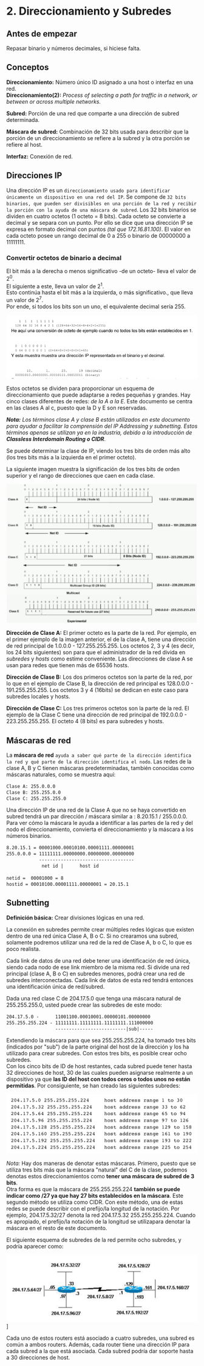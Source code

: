# 2. Direccionamiento y Subredes

## Antes de empezar

Repasar binario y números decimales, si hiciese falta.

## Conceptos

**Direccionamiento:** Número único ID asignado a una host o interfaz en una red.  
**Direccionamiento(2):** _Process of selecting a path for traffic in a network, or between or across multiple networks._

**Subred:** Porción de una red que comparte a una dirección de subred determinada.

**Máscara de subred:** Combinación de 32 bits usada para describir que la porción de un direccionamiento se refiere a la subred y la otra porción se refiere al host.

**Interfaz:** Conexión de red.

## Direcciones IP

Una dirección IP es un `direccionamiento usado para identificar únicamente un dispositivo en una red del IP`. Se compone de `32 bits binarios, que pueden ser divisibles en una porción de la red y recibir la porción con la ayuda de una máscara de subred`. Los 32 bits binarios se dividen en cuatro octetos (1 octeto = 8 bits). Cada octeto se convierte a decimal y se separa con un punto. Por ello se dice que una dirección IP se expresa en formato decimal con puntos _(tal que 172.16.81.100)_. El valor en cada octeto posee un rango decimal de 0 a 255 o binario de 00000000 a 11111111.

### Convertir octetos de binario a decimal

El bit más a la derecha o menos significativo -de un octeto- lleva el valor de 2<sup>0</sup>.  
El siguiente a este, lleva un valor de 2<sup>1</sup>.  
Esto continúa hasta el bit más a la izquierda, o más significativo., que lleva un valor de 2<sup>7</sup>.  
Por ende, si todos los bits son un uno, el equivalente decimal sería 255.

![ips](./../../img/ip1.png)

Estos octetos se dividen para proporcionar un esquema de direccionamiento que puede adaptarse a redes pequeñas y grandes. Hay cinco clases diferentes de redes: _de la A a la E_. Este documento se centra en las clases A al c, puesto que la D y E son reservadas.

_**Nota:** Los términos clase A y clase B están utilizados en este documento para ayudar a facilitar la comprensión del IP Addressing y subnetting. Estos términos apenas se utilizan ya en la industria, debido a la introducción de **Classless Interdomain Routing o CIDR**_.

Se puede determinar la clase de IP, viendo los tres bits de orden más alto (los tres bits más a la izquierda en el primer octeto).

La siguiente imagen muestra la significación de los tres bits de orden superior y el rango de direcciones que caen en cada clase.

![ips2](./../../img/ip2.png)

**Dirección de Clase A:** El primer octeto es la parte de la red. Por ejemplo, en el primer ejemplo de la imagen anterior, el de la clase A, tiene una dirección de red principal de 1.0.0.0 - 127.255.255.255. Los octetos 2, 3 y 4 (es decir, los 24 bits siguientes) son para que el administrador de la red divida en _subredes_ y _hosts_ como estime conveniente. Las direcciones de clase A se usan para redes que tienen más de 65536 hosts.

**Dirección de Clase B:** Los dos primeros octetos son la parte de la red, por lo que en el ejemplo de Clase B, la dirección de red principal es 128.0.0.0 - 191.255.255.255. Los octetos 3 y 4 (16bits) se dedican en este caso para subredes locales y hosts.

**Dirección de Clase C:** Los tres primeros octetos son la parte de la red. El ejemplo de la Clase C tiene una dirección de red principal de 192.0.0.0 - 223.255.255.255. El octeto 4 (8 bits) es para subredes y hosts.

## Máscaras de red

La **máscara de red** `ayuda a saber qué parte de la dirección identifica la red y qué parte de la dirección identifica el nodo`. Las redes de la clase A, B y C tienen máscaras predeterminadas, también conocidas como máscaras naturales, como se muestra aquí:

```terminal
Clase A: 255.0.0.0
Clase B: 255.255.0.0
Clase C: 255.255.255.0
```

Una dirección IP de una red de la Clase A que no se haya convertido en subred tendrá un par dirección / máscara similar a : 8.20.15.1 / 255.0.0.0. Para ver cómo la máscara le ayuda a identificar a las partes de la red y del nodo el direccionamiento, convierta el direccionamiento y la máscara a los números binarios.

```terminal
8.20.15.1 = 00001000.00010100.00001111.00000001
255.0.0.0 = 11111111.00000000.00000000.00000000
            -----------------------------------
             net id |      host id

netid =  00001000 = 8
hostid = 00010100.00001111.00000001 = 20.15.1
```

## Subnetting

**Definición básica:** Crear divisiones lógicas en una red.

La conexión en subredes permite crear múltiples redes lógicas que existen dentro de una red única Clase A, B o C. Si no crearamos una subred, solamente podremos utilizar una red de la red de Clase A, b o C, lo que es poco realista.

Cada link de datos de una red debe tener una identificación de red única, siendo cada nodo de ese link miembro de la misma red. Si divide una red principal (clase A, B o C) en subredes menores, podrá crear una red de subredes interconectadas. Cada link de datos de esta red tendrá entonces una identificación única de red/subred.

Dada una red clase C de 204.17.5.0 que tenga una máscara natural de 255.255.255.0, usted puede crear las subredes de este modo:

```terminal
204.17.5.0 -      11001100.00010001.00000101.00000000
255.255.255.224 - 11111111.11111111.11111111.111000000
                  --------------------------|sub|-----
```

Extendiendo la máscara para que sea 255.255.255.224, ha tomado tres bits (indicados por "sub") de la parte original del host de la dirección y los ha utilizado para crear subredes. Con estos tres bits, es posible crear ocho subredes.  
Con los cinco bits de ID de host restantes, cada subred puede tener hasta 32 direcciones de host, 30 de las cuales pueden asignarse realmente a un dispositivo ya que **las ID del host con todos ceros o todos unos no están permitidas**. Por consiguiente, se han creado las siguientes subredes:

![ip3](./../../img/ip3.png)

_Nota:_ Hay dos maneras de denotar estas máscaras. Primero, puesto que se utiliza tres bits más que la máscara "natural" del C de la clase, podemos denotas estos direccionamientos como **tener una máscara de subred de 3 bits**.  
Otra forma es que la máscara de 255.255.255.224 **también se puede indicar como /27 ya que hay 27 bits establecidos en la máscara**. Este segundo método se utiliza como CIDR. Con este método, una de estas redes se puede describir con el prefijo/la longitud de la notación.
Por ejemplo, 204.17.5.32/27 denota la red 204.17.5.32 255.255.255.224. Cuando es apropiado, el prefijo/la notación de la longitud se utilizapara denotar la máscara en el resto de este documento.

El siguiente esquema de subredes de la red permite ocho subredes, y podría aparecer como:

![ip4](./../../img/ip4.png)]

Cada uno de estos routers está asociado a cuatro subredes, una subred es común a ambos routers.
Además, cada router tiene una dirección IP para cada subred a la que está asociada. Cada subred podría dar soporte hasta a 30 direcciones de host.
